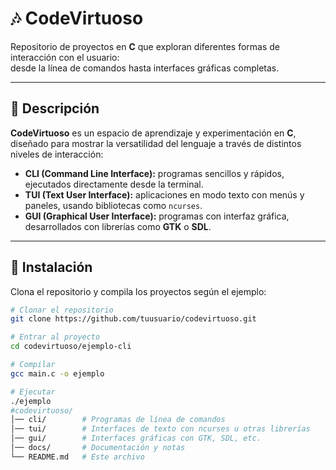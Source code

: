 # 🎶 CodeVirtuoso  

Repositorio de proyectos en **C** que exploran diferentes formas de interacción con el usuario:  
desde la línea de comandos hasta interfaces gráficas completas.  

---

## 📖 Descripción  

**CodeVirtuoso** es un espacio de aprendizaje y experimentación en **C**, diseñado para mostrar la 
versatilidad del lenguaje a través de distintos niveles de interacción:  

- **CLI (Command Line Interface):** programas sencillos y rápidos, ejecutados directamente desde la terminal.  
- **TUI (Text User Interface):** aplicaciones en modo texto con menús y paneles, usando bibliotecas como `ncurses`.  
- **GUI (Graphical User Interface):** programas con interfaz gráfica, desarrollados con librerías como **GTK** o **SDL**.  

---

## 🚀 Instalación  

Clona el repositorio y compila los proyectos según el ejemplo:  

```bash
# Clonar el repositorio
git clone https://github.com/tuusuario/codevirtuoso.git

# Entrar al proyecto
cd codevirtuoso/ejemplo-cli

# Compilar
gcc main.c -o ejemplo

# Ejecutar
./ejemplo
#codevirtuoso/
│── cli/        # Programas de línea de comandos
│── tui/        # Interfaces de texto con ncurses u otras librerías
│── gui/        # Interfaces gráficas con GTK, SDL, etc.
│── docs/       # Documentación y notas
└── README.md   # Este archivo


